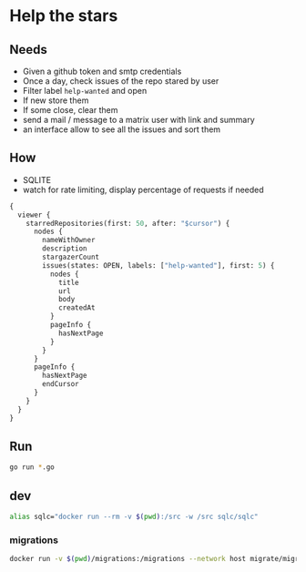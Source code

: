 # Help the stars

## Needs

- Given a github token and smtp credentials
- Once a day, check issues of the repo stared by user
- Filter label `help-wanted` and open
- If new store them
- If some close, clear them
- send a mail / message to a matrix user with link and summary
- an interface allow to see all the issues and sort them

## How

- SQLITE
- watch for rate limiting, display percentage of requests if needed

```graphql
{
  viewer {
    starredRepositories(first: 50, after: "$cursor") {
      nodes {
        nameWithOwner
        description
        stargazerCount
        issues(states: OPEN, labels: ["help-wanted"], first: 5) {
          nodes {
            title
            url
            body
            createdAt
          }
          pageInfo {
            hasNextPage
          }
        }
      }
      pageInfo {
        hasNextPage
        endCursor
      }
    }
  }
}
```

## Run

```bash
go run *.go
```

## dev

```bash
alias sqlc="docker run --rm -v $(pwd):/src -w /src sqlc/sqlc"
```

### migrations

```bash
docker run -v $(pwd)/migrations:/migrations --network host migrate/migrate -path=/migrations -database "sqlite://help-stars.db" create -ext sql -dir /migrations -seq MIGRATION_NAME
```
